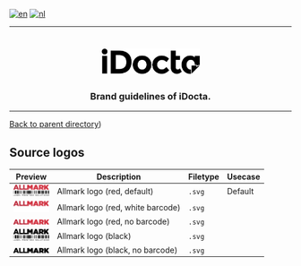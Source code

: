 [![en](https://img.shields.io/badge/lang-en-red.svg)](https://github.com/iDocta/brand-guide/blob/main/logo/allmark/source/README.md)
[![nl](https://img.shields.io/badge/lang-nl-green.svg)](https://github.com/iDocta/brand-guide/blob/main/logo/allmark/source/README.nl.md)

---

<h1 align="center">
    <a href="https://www.idocta.be">    
        <picture>
            <source media="(prefers-color-scheme: dark)" srcset="https://raw.githubusercontent.com/iDocta/brand-guide/main/logo/idocta/source/idocta-white.svg">
            <source media="(prefers-color-scheme: light)" srcset="https://raw.githubusercontent.com/iDocta/brand-guide/main/logo/idocta/source/idocta-black.svg">
            <img width="175px" alt="Shows a black logo in light color mode and a white one in dark color mode." src="https://raw.githubusercontent.com/iDocta/brand-guide/main/logo/idocta/source/idocta-black.svg">
        </picture>
    </a> 
</h1>
 
<h3 align="center">Brand guidelines of iDocta.</h3>

---

[Back to parent directory](../README.md))

## Source logos

| Preview                                                                                                                            | Description                       | Filetype | Usecase |
| ---------------------------------------------------------------------------------------------------------------------------------- | --------------------------------- | -------- | ------- |
| <img src='https://github.com/iDocta/brand-guide/blob/main/logo/allmark/source/allmark-red-barcode-black.svg' width='64' alt=''/>   | Allmark logo (red, default)       | `.svg`   | Default |
| <img src='https://github.com/iDocta/brand-guide/blob/main/logo/allmark/source/allmark-red-barcode-white.svg' width='64' alt=''/>   | Allmark logo (red, white barcode) | `.svg`   |         |
| <img src='https://github.com/iDocta/brand-guide/blob/main/logo/allmark/source/allmark-red-no-barcode.svg' width='64' alt=''/>      | Allmark logo (red, no barcode)    | `.svg`   |         |
| <img src='https://github.com/iDocta/brand-guide/blob/main/logo/allmark/source/allmark-black-barcode-black.svg' width='64' alt=''/> | Allmark logo (black)              | `.svg`   |         |
| <img src='https://github.com/iDocta/brand-guide/blob/main/logo/allmark/source/allmark-black-no-barcode.svg' width='64' alt=''/>    | Allmark logo (black, no barcode)  | `.svg`   |         |
